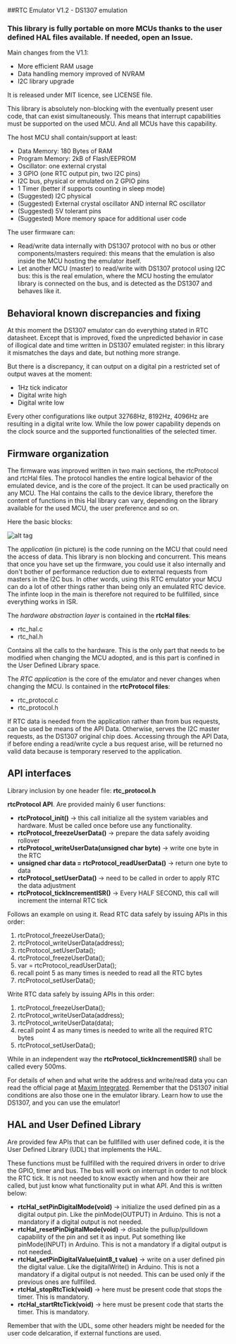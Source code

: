 ##RTC Emulator V1.2 - DS1307 emulation

### This library is fully portable on more MCUs thanks to the user defined HAL files available. If needed, open an Issue.

Main changes from the V1.1:

- More efficient RAM usage
- Data handling memory improved of NVRAM
- I2C library upgrade

It is released under MIT licence, see LICENSE file.

This library is absolutely non-blocking with the eventually present user code, that can exist simultaneously. This means that interrupt capabilities must be supported on the used MCU. And all MCUs have this capability.

The host MCU shall contain/support at least:

-  Data Memory: 180 Bytes of RAM
-  Program Memory: 2kB of Flash/EEPROM
-  Oscillator: one external crystal
-  3 GPIO (one RTC output pin, two I2C pins)
-  I2C bus, physical or emulated on 2 GPIO pins
-  1 Timer (better if supports counting in sleep mode)
-  (Suggested) I2C physical
-  (Suggested) External crystal oscillator AND internal RC oscillator
-  (Suggested) 5V tolerant pins
-  (Suggested) More memory space for additional user code

The user firmware can:

-  Read/write data internally with DS1307 protocol with no bus or other components/masters required: this means that the emulation is also inside the MCU hosting the emulator itself.
-  Let another MCU (master) to read/write with DS1307 protocol using I2C bus: this is the real emulation, where the MCU hosting the emulator library is connected on the bus, and is detected as the DS1307 and behaves like it.

## Behavioral known discrepancies and fixing

At this moment the DS1307 emulator can do everything stated in RTC datasheet. Except that is improved, fixed the unpredicted behavior in case of illogical date and time written in DS1307 emulated register: in this library it mismatches the days and date, but nothing more strange.

But there is a discrepancy, it can output on a digital pin a restricted set of output waves at the moment:

-  1Hz tick indicator
-  Digital write high
-  Digital write low

Every other configurations like output 32768Hz, 8192Hz, 4096Hz are resulting in a digital write low. While the low power capability depends on the clock source and the supported functionalities of the selected timer.

## Firmware organization

The firmware was improved written in two main sections, the rtcProtocol and rtcHal files. The protocol handles the entire logical behavior of the emulated device, and is the core of the project. It can be used practically on any MCU. The Hal contains the calls to the device library, therefore the content of functions in this Hal library can vary, depending on the library available for the used MCU, the user preference and so on.

Here the basic blocks:

![alt tag](https://enricosanino.files.wordpress.com/2016/05/rtc_bd.png?w=700)

The *application* (in picture) is the code running on the MCU that could need the access of data. This library is non blocking and concurrent. This means that once you have set up the firmware, you could use it also internally and don't bother of performance reduction due to external requests from masters in the I2C bus. In other words, using this RTC emulator your MCU can do a lot of other things rather than being only an emulated RTC device. The infinte loop in the main is therefore not required to be fullfilled, since everything works in ISR.

The *hardware abstraction layer* is contained in the **rtcHal files**:
-  rtc_hal.c
-  rtc_hal.h

Contains all the calls to the hardware. This is the only part that needs to be modified when changing the MCU adopted, and is this part is confined in the User Defined Library space.

The *RTC application* is the core of the emulator and never changes when changing the MCU. Is contained in the **rtcProtocol files**:
-  rtc_protocol.c
-  rtc_protocol.h

If RTC data is needed from the application rather than from bus requests,  can be used be means of the API Data. Otherwise, serves the I2C master requests, as the DS1307 original chip does. Accessing through the API Data, if before ending a read/write cycle a bus request arise, will be returned no valid data because is temporary reserved to the application.

## API interfaces
Library inclusion by one header file: **rtc_protocol.h**

**rtcProtocol API**.  Are provided mainly 6 user functions:

-   **rtcProtocol_init()** -> this call initialize all the system variables and hardware. Must be called once before use any functionality.
-   **rtcProtocol_freezeUserData()** -> prepare the data safely avoiding rollover
-   **rtcProtocol_writeUserData(unsigned char byte)** -> write one byte in the RTC
-   **unsigned char data = rtcProtocol_readUserData()** -> return one byte to data
-   **rtcProtocol_setUserData()** -> need to be called in order to apply RTC the data adjustment
-   **rtcProtocol_tickIncrementISR()** -> Every HALF SECOND, this call will increment the internal RTC tick

Follows an example on using it.
Read RTC data safely by issuing APIs in this order:

1.    rtcProtocol_freezeUserData();
2.    rtcProtocol_writeUserData(address);
3.    rtcProtocol_setUserData();
4.    rtcProtocol_freezeUserData();
5.    var = rtcProtocol_readUserData();
6.    recall point 5 as many times is needed to read all the RTC bytes
7.    rtcProtocol_setUserData();

Write RTC data safely by issuing APIs in this order:

1.    rtcProtocol_freezeUserData();
2.    rtcProtocol_writeUserData(address);
3.    rtcProtocol_writeUserData(data);
4.    recall point 4 as many times is needed to write all the required RTC bytes
5.    rtcProtocol_setUserData();

While in an independent way the **rtcProtocol_tickIncrementISR()** shall be called every 500ms.

For details of when and what write the address and write/read data you can read the official page at [Maxim Integrated](https://www.maximintegrated.com/en/products/digital/real-time-clocks/DS1307.html). Remember that the DS1307 initial conditions are also those one in the emulator library. Learn how to use the DS1307, and you can use the emulator!
## HAL and User Defined Library

Are provided few APIs that can be fullfilled with user defined code, it is the User Defined Library (UDL) that implements the HAL.

These functions must be fullfilled with the required drivers in order to drive the GPIO, timer and bus. The bus will work on interrupt in order to not block the RTC tick. It is not needed to know exactly when and how their are called, but just know what functionality put in what API. And this is written below:

-    **rtcHal_setPinDigitalMode(void)** -> initialize the used defined pin as a digital output pin. Like the pinMode(OUTPUT) in Arduino. This is not a mandatory if a digital output is not needed.
-    **rtcHal_resetPinDigitalMode(void)** -> disable the pullup/pulldown capability of the pin and set it as input. Put something like pinMode(INPUT) in Arduino. This is not a mandatory if a digital output is not needed.
-    **rtcHal_setPinDigitalValue(uint8_t value)** -> write on a user defined pin the digital value. Like the digitalWrite() in Arduino. This is not a mandatory if a digital output is not needed. This can be used only if the previous ones are fullfilled.
-    **rtcHal_stopRtcTick(void)** -> here must be present code that stops the timer. This is mandatory.
-    **rtcHal_startRtcTick(void)** -> here must be present code that starts the timer. This is mandatory.

Remember that with the UDL, some other headers might be needed for the user code delcaration, if external functions are used.
